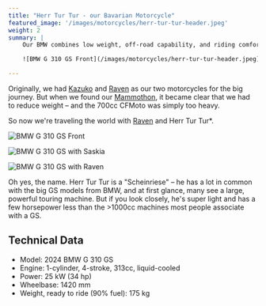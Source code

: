 ```yaml
---
title: "Herr Tur Tur - our Bavarian Motorcycle"
featured_image: '/images/motorcycles/herr-tur-tur-header.jpeg'
weight: 2
summary: |
    Our BMW combines low weight, off-road capability, and riding comfort in one.

    ![BMW G 310 GS Front](/images/motorcycles/herr-tur-tur-header.jpeg)

---
```

Originally, we had [Kazuko](/vehicles/motorcycle1-kazuko/) and [Raven](/vehicles/motorcycle2-raven/) as our two motorcycles for the big journey. But when we found our [Mammothon](/vehicles/exmo/), it became clear that we had to reduce weight – and the 700cc CFMoto was simply too heavy.

So now we're traveling the world with [Raven](/vehicles/motorcycle2-raven/) and Herr Tur Tur*.

![BMW G 310 GS Front](/images/motorcycles/herr-tur-tur.jpeg)

![BMW G 310 GS with Saskia](/images/motorcycles/herr-tur-tur-saskia.jpeg)

![BMW G 310 GS with Raven](/images/motorcycles/herr-tur-tur-and-raven.jpeg)

Oh yes, the name. Herr Tur Tur is a "Scheinriese" – he has a lot in common with the big GS models from BMW, and at first glance, many see a large, powerful touring machine. But if you look closely, he's super light and has a few horsepower less than the >1000cc machines most people associate with a GS.

## Technical Data

- Model: 2024 BMW G 310 GS  
- Engine: 1-cylinder, 4-stroke, 313cc, liquid-cooled  
- Power: 25 kW (34 hp)  
- Wheelbase: 1420 mm  
- Weight, ready to ride (90% fuel): 175 kg  

